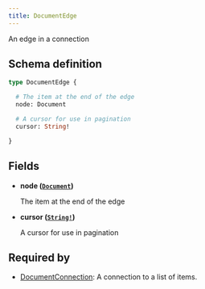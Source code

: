 ```yaml
---
title: DocumentEdge
---
```


An edge in a connection

## Schema definition
```graphql
type DocumentEdge {

  # The item at the end of the edge
  node: Document

  # A cursor for use in pagination
  cursor: String!

}
```

## Fields

* **node ([`Document`](graphql/schema/document.md))**

  The item at the end of the edge

* **cursor ([`String!`](graphql/schema/string.md))**

  A cursor for use in pagination


## Required by
* [DocumentConnection](graphql/schema/documentconnection.md): A connection to a list of items.

